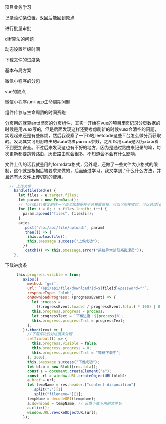 项目业务学习

记录滚动条位置，返回后能回到原点

进行批量审批

diff算法的问题

动态设置年级时间

下载文件的进度条

基本布局方案

微信小程序的分包

vue的缺点

微信小程序/uni-app生命周期问题

组件传参与生命周期的时间赛跑





分页用的就算antd里面的分页组件，其实一开始在vue的项目里面记录分页数据的时候是用vuex写的，但是后面发现这样还要考虑刷新的时候vuex会清空的问题，实现起来还是有些麻烦，然后我观察了一下b站,leetcode这些平台怎么做分页获取的。发现其实可用用路由的state或者params参数，之所以用state是因为state看不到更加安全。不过后来发现这也有不好的地方，因为是通过路由来记录的嘛，每次更新都要跳转路由，历史路由就会很多，不知道会不会有什么影响，

文件上传的话我就是用的formdata格式，另外呢，还做了一些文件大小格式的限制，这个就是根据后端要求来做的，后面通过学习，我又学到了什么什么方法，并且还有大文件上传切割的使用。

```js
  // 上传文件
    handlefileload(e) {
      let files = e.target.files;
      let param = new FormData();
      // formData重复的往一个值添加数据并不会被覆盖掉，可以全部接收到，可以通过formData.getAll('files')来查看所有插入的数据
      for (let i = 0; i < files.length; i++) {
        param.append("files", files[i]);
      }
      axios
        .post("/api/api/file/uploads", param)
        .then(() => {
          this.uploadfile();
          this.$message.success("上传成功");
        })
        .catch(() => this.$message.error("系统异常请联系管理员"));
    },
```

下载进度条

```js
     this.progress.visible = true;
        axios({
          method: "get",
          url: `/api/api/file/download?id=${fileid}&password=""`,
          responseType: "blob",
          onDownloadProgress: (progressEvent) => {
            let process =
              ((progressEvent.loaded / progressEvent.total) * 100) | 0;
            this.progress.progress = process;
            let progressText = `下载进度：${process}%`;
            this.progress.progressText = progressText;
          },
        }).then((res) => {
          //下载成功后对进度条处理
          setTimeout(() => {
            this.progress.visible = false;
            this.progress.progress = 0;
            this.progress.progressText = "等待下载中";
          }, 2000);
          this.$message.success("下载成功");
          let blob = new Blob([res.data]);
          const a = document.createElement("a");
          const url = window.URL.createObjectURL(blob);
          a.href = url;
          let tempName = res.headers["content-disposition"]
            .split(";")[1]
            .split("filename=")[1];
          tempName = decodeURI(tempName);
          a.download = tempName; // 设置下载下来的文件名
          a.click();
          window.URL.revokeObjectURL(url);
        });
```

